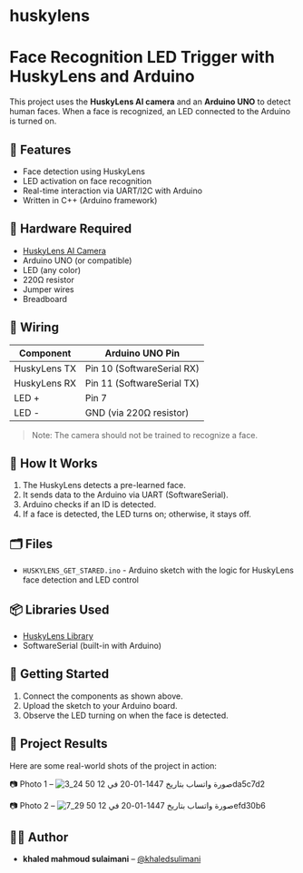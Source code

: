 # huskylens
# Face Recognition LED Trigger with HuskyLens and Arduino

This project uses the **HuskyLens AI camera** and an **Arduino UNO** to detect human faces. When a face is recognized, an LED connected to the Arduino is turned on.

## 📸 Features

- Face detection using HuskyLens
- LED activation on face recognition
- Real-time interaction via UART/I2C with Arduino
- Written in C++ (Arduino framework)

## 🧰 Hardware Required

- [HuskyLens AI Camera](https://www.dfrobot.com/product-1922.html)
- Arduino UNO (or compatible)
- LED (any color)
- 220Ω resistor
- Jumper wires
- Breadboard

## 🔌 Wiring

| Component     | Arduino UNO Pin |
|---------------|------------------|
| HuskyLens TX  | Pin 10 (SoftwareSerial RX) |
| HuskyLens RX  | Pin 11 (SoftwareSerial TX) |
| LED +         | Pin 7            |
| LED -         | GND (via 220Ω resistor) |

> Note: The camera should not be trained to recognize a face.

## 🧠 How It Works

1. The HuskyLens detects a pre-learned face.
2. It sends data to the Arduino via UART (SoftwareSerial).
3. Arduino checks if an ID is detected.
4. If a face is detected, the LED turns on; otherwise, it stays off.

## 🗂️ Files

- `HUSKYLENS_GET_STARED.ino` - Arduino sketch with the logic for HuskyLens face detection and LED control

## 📦 Libraries Used

- [HuskyLens Library](https://github.com/DFRobot/HUSKYLENSArduino)
- SoftwareSerial (built-in with Arduino)

## 🚀 Getting Started

1. Connect the components as shown above.
2. Upload the sketch to your Arduino board.
3. Observe the LED turning on when the face is detected.

## 📸 Project Results

Here are some real-world shots of the project in action:

📷 Photo 1 – ![صورة واتساب بتاريخ 1447-01-20 في 12 50 24_3da5c7d2](https://github.com/user-attachments/assets/f5212fba-0a70-496b-bbc2-3d1a74ed30f2)

📷 Photo 2 – ![صورة واتساب بتاريخ 1447-01-20 في 12 50 29_7efd30b6](https://github.com/user-attachments/assets/c55f78fd-2fe8-4368-a33d-45d42ed5877a)


## 🧑‍💻 Author

- **khaled mahmoud sulaimani** – [@khaledsulimani](https://github.com/khaledsulimani)
